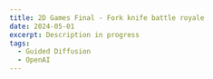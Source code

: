 ```yaml
---
title: 2D Games Final - Fork knife battle royale
date: 2024-05-01
excerpt: Description in progress
tags: 
  - Guided Diffusion
  - OpenAI
---
```

